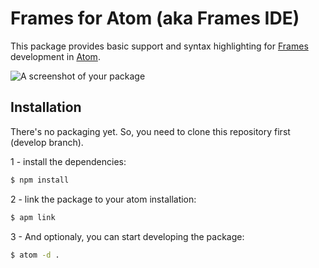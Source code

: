 # Frames for Atom (aka Frames IDE)

This package provides basic support and syntax highlighting for [Frames](https://morphis-tech.com/products/frames.html) development in [Atom](https://atom.io/).

![A screenshot of your package](https://f.cloud.github.com/assets/69169/2290250/c35d867a-a017-11e3-86be-cd7c5bf3ff9b.gif)

## Installation

There's no packaging yet. So, you need to clone this repository first (develop branch).

1 - install the dependencies:
 
~~~bash
$ npm install
~~~

2 - link the package to your atom installation:

~~~bash
$ apm link
~~~

3 - And optionaly, you can start developing the package:

~~~bash
$ atom -d .
~~~